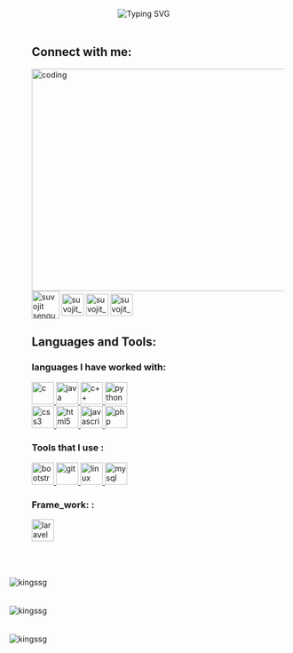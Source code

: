 <p align="center"><img src="https://readme-typing-svg.demolab.com?font=Raleway&weight=500&size=38&pause=1000&color=4276FF&width=700&height=63&separator=%3C&lines=Hello_World+I+am+Suvojit_Sengupta+;%3Ca.k.a+%3E%3E++SSG" alt="Typing SVG" />
</p> 


  <div style=" padding-top: 5px;  padding-left: 50px;">
    <h2 align="left">Connect with me:</h3>
      <img align="right" alt="coding" width="500" height="400" src="https://i.giphy.com/media/qgQUggAC3Pfv687qPC/giphy.webp">  
<p align="left">
<a href="https://www.linkedin.com/in/suvojit-sengupta-82115820a/" target="blank"><img align="center" src="https://cliply.co/wp-content/uploads/2021/02/372102050_LINKEDIN_ICON_TRANSPARENT_1080.gif" alt="suvojit sengupta" height="50" width="50" /></a>
<a href="https://www.instagram.com/suvojit_sengupta/" target="blank"><img align="center" src="https://png.pngtree.com/png-vector/20221018/ourmid/pngtree-instagram-social-platform-icon-png-image_6315976.png" alt="suvojit_sengupta" height="40" width="40" /></a>
  <a href="https://www.codechef.com/users/s_s_g" target="blank"><img align="center" src="https://i.pinimg.com/originals/c5/d9/fc/c5d9fc1e18bcf039f464c2ab6cfb3eb6.jpg" alt="suvojit_sengupta" height="40" width="40" /></a>
<a href="http://suvojitsengupta.000.pe/" target="blank"><img align="center" src="https://cdn.pixabay.com/animation/2023/06/13/15/13/15-13-52-82_512.gif" alt="suvojit_sengupta" height="40" width="40" /></a>
</p>

<h2 align="left">Languages and Tools:</h3>

<p align="left" class="p">
 <h3 >languages I have worked with:</h3> 
              <a href="https://www.cprogramming.com/" target="_blank" rel="noreferrer"> 
            <img src="https://upload.wikimedia.org/wikipedia/commons/thumb/1/18/C_Programming_Language.svg/1200px-C_Programming_Language.svg.png" alt="c" width="40" height="40"/> </a> 
            <a href="https://www.java.com" target="_blank" rel="noreferrer"> 
                <img src="https://static-00.iconduck.com/assets.00/java-icon-2048x2048-yxty4s2p.png" alt="java" width="40" height="40"/> 
                                                                                                      </a>           
                <a href="https://www.w3schools.com/cpp/" target="_blank" rel="noreferrer"> 
                <img src="https://upload.wikimedia.org/wikipedia/commons/thumb/1/18/ISO_C%2B%2B_Logo.svg/800px-ISO_C%2B%2B_Logo.svg.png" alt="c++" width="40" height="40"/>
            </a> 
             <a href="https://www.python.org" target="_blank" rel="noreferrer"> 
                    <img src="https://cdn-icons-png.flaticon.com/512/5968/5968286.png" alt="python" width="40" height="40"/> </a> 
            <br>
            <a href="https://www.w3schools.com/css/" target="_blank" rel="noreferrer"> 
            <img src="https://upload.wikimedia.org/wikipedia/commons/thumb/6/62/CSS3_logo.svg/2048px-CSS3_logo.svg.png" alt="css3" width="40" height="40"/> </a> 
                <a href="https://www.w3.org/html/" target="_blank" rel="noreferrer"> 
            <img src="https://encrypted-tbn0.gstatic.com/images?q=tbn:ANd9GcSRVxowEtk24NWnd_CHjvgGFWm8wqkEGxKK7UcqHxka1F5HUf8kdDsaM3iT1plnKDbmHTk&usqp=CAU" alt="html5" width="40" height="40"/> </a> 
                <a href="https://developer.mozilla.org/en-US/docs/Web/JavaScript" target="_blank" rel="noreferrer"> 
                    <img src="https://upload.wikimedia.org/wikipedia/commons/thumb/6/6a/JavaScript-logo.png/800px-JavaScript-logo.png" alt="javascript" width="40" height="40"/> </a> 
                <a href="https://www.php.net" target="_blank" rel="noreferrer"> 
                    <img src="https://cdn-icons-png.flaticon.com/512/460/460775.png" alt="php" width="40" height="40"/> </a>     
                        <br>
            <h3 align="left">Tools that I use :</h3> 
                <a href="https://getbootstrap.com" target="_blank" rel="noreferrer"> 
                <img src="https://getbootstrap.com/docs/5.2/assets/brand/bootstrap-logo-shadow.png" alt="bootstrap" width="40" height="40"/> </a> 
                <a href="https://git-scm.com/" target="_blank" rel="noreferrer">
                <img src="https://www.vectorlogo.zone/logos/git-scm/git-scm-icon.svg" alt="git" width="40" height="40"/> </a> 
                <a href="https://www.linux.org/" target="_blank" rel="noreferrer"> 
                            <img src="https://cdn.icon-icons.com/icons2/2415/PNG/512/linux_original_logo_icon_146433.png" alt="linux" width="40" height="40"/> </a> 
                            <a href="https://www.mysql.com/" target="_blank" rel="noreferrer"> 
                                <img src="https://cdn-icons-png.flaticon.com/512/5968/5968363.png" alt="mysql" width="40" height="40"/> </a> <br>            
            <h3 align="left">Frame_work: :</h3> 
                <a href="https://laravel.com/" target="_blank" rel="noreferrer"> 
                    <img src="https://s3-eu-west-1.amazonaws.com/bucketeer-688d8e11-8fc6-459f-bb52-26fd21452913/2020/03/AcA2LnWL_400x400.jpg" alt="laravel" width="40" height="40"/> </a>               
            </p>
        </div>

<br>
<p>
    <img style="padding-top: 20px; padding-left:10px " src="https://github-readme-stats.vercel.app/api/top-langs?username=kingssg&show_icons=true&locale=en&layout=compact" alt="kingssg" /></p>
    
<p>
<img style="padding-top: 20px; padding-left:10px " src="https://github-readme-stats.vercel.app/api?username=kingssg&show_icons=true&locale=en" alt="kingssg" /></p>
<p>
<img style="padding-top: 20px; padding-left:10px " src="https://github-readme-streak-stats.herokuapp.com/?user=kingssg&" alt="kingssg" /></p>


